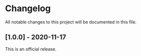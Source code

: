 # Changelog

All notable changes to this project will be documented in this file.

## [1.0.0] - 2020-11-17
This is an official release.